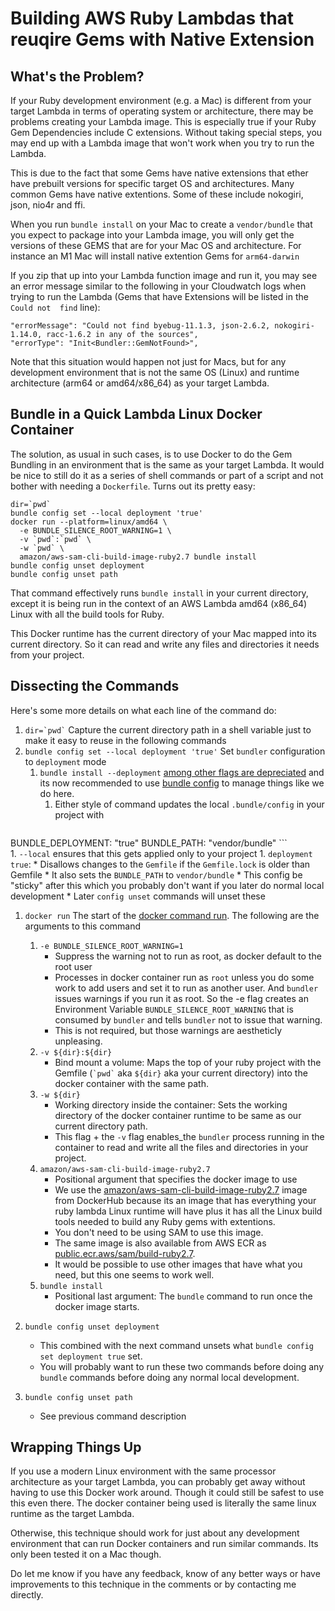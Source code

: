 # Building AWS Ruby Lambdas that reuqire Gems with Native Extension

## What's the Problem?

If your Ruby development environment (e.g. a Mac) is different from your target Lambda in terms of operating system or architecture, there may be problems creating your Lambda image. This is especially true if your Ruby Gem Dependencies include C extensions. Without taking special steps, you may end up with a Lambda image that won't work when you try to run the Lambda.

This is due to the fact that some Gems have native extensions that ether have prebuilt versions for specific target OS and architectures. Many common Gems have native extentions. Some of these include nokogiri, json,  nio4r and ffi.

When you run `bundle install` on your Mac to create a `vendor/bundle` that you expect to package into your Lambda image, you will only get the versions of these GEMS that are for your Mac OS and architecture. For instance an M1 Mac will install native extention Gems for `arm64-darwin` 

If you zip that up into your Lambda function image and run it, you may see an error message similar to the following in your Cloudwatch logs when trying to run the Lambda (Gems that have Extensions will be listed in the `Could not  find` line):
```
"errorMessage": "Could not find byebug-11.1.3, json-2.6.2, nokogiri-1.14.0, racc-1.6.2 in any of the sources",
"errorType": "Init<Bundler::GemNotFound>",
```

Note that this situation would happen not just for Macs, but for any development environment that is not the same OS (Linux) and runtime architecture (arm64 or amd64/x86_64) as your target Lambda.

## Bundle in a Quick Lambda Linux Docker Container 

The solution, as usual in such cases, is to use Docker to do the Gem Bundling in an environment that is the same as your target Lambda. It would be nice to still do it as a series of shell commands or part of a script and not bother with needing a `Dockerfile`. Turns out its pretty easy:

```
dir=`pwd`
bundle config set --local deployment 'true'
docker run --platform=linux/amd64 \
  -e BUNDLE_SILENCE_ROOT_WARNING=1 \
  -v `pwd`:`pwd` \
  -w `pwd` \ 
  amazon/aws-sam-cli-build-image-ruby2.7 bundle install
bundle config unset deployment
bundle config unset path
```

That command effectively runs `bundle install` in your current directory, except it is being run in the context of an AWS Lambda amd64 (x86_64) Linux with all the build tools for Ruby.

This Docker runtime has the current directory of your Mac mapped into its current directory. So it can read and write any files and directories it needs from your project.

## Dissecting the Commands

Here's some more details on what each line of the command do:

1. `` dir=`pwd` ``
    Capture the current directory path in a shell variable just to make it easy to reuse in the following commands
1. `bundle config set --local deployment 'true'`
    Set `bundler` configuration to `deployment` mode
    1. `bundle install --deployment` [among other flags are depreciated](https://bundler.io/v2.4/man/bundle-install.1.html#OPTIONS) and its now recommended to use [bundle config](https://bundler.io/v2.4/man/bundle-config.1.html) to manage things like we do here.
        1. Either style of command updates the local `.bundle/config` in your project with
            ```
BUNDLE_DEPLOYMENT: "true"
BUNDLE_PATH: "vendor/bundle"
            ```  
        1. `--local` ensures that this gets applied only to your project
        1. `deployment  true`:
            * Disallows changes to the `Gemfile` if the `Gemfile.lock` is older than Gemfile
            * It also sets the `BUNDLE_PATH` to `vendor/bundle`
            * This config be "sticky" after this which you probably don't want if you later do normal local development 
                * Later `config unset` commands will unset these
1. `docker run`
    The start of the [docker command run](https://docs.docker.com/engine/reference/commandline/run/). The following are the arguments to this command
    1. `-e BUNDLE_SILENCE_ROOT_WARNING=1`
        * Suppress the warning not to run as root, as docker default to the root user
        * Processes in docker container run as `root` unless you do some work to add users and set it to run as another user. And `bundler` issues warnings if you run it as root. So the -e flag creates an Environment Variable `BUNDLE_SILENCE_ROOT_WARNING` that is consumed by `bundler` and tells `bundler` not to issue that warning. 
        *  This is not required, but those warnings are aestheticly unpleasing. 
    1. `-v ${dir}:${dir}`
        * Bind mount a volume: Maps the top of your ruby project with the Gemfile (`` `pwd` `` aka `${dir}` aka your current directory) into the docker container with the same path.
    1. `-w ${dir}`
        * Working directory inside the container: Sets the working directory of the docker container runtime to be same as our current directory path. 
        * This flag + the `-v` flag enables_the `bundler` process running in the container to read and write all the files and directories in your project.
    1. `amazon/aws-sam-cli-build-image-ruby2.7` 
        * Positional argument that specifies the docker image to use
        * We use the [amazon/aws-sam-cli-build-image-ruby2.7](https://hub.docker.com/r/amazon/aws-sam-cli-build-image-ruby2.7) image from DockerHub because its an image that has everything your ruby lambda Linux runtime will have plus it has all the Linux build tools needed to build any Ruby gems with extentions. 
        * You don't need to be using SAM to use this image. 
        * The same image is also available from AWS ECR as [public.ecr.aws/sam/build-ruby2.7](https://gallery.ecr.aws/sam/build-ruby2.7). 
        * It would be possible to use other images that have what you need, but this one seems to work well.
    1. `bundle install`
        * Positional last argument: The `bundle` command to run once the docker image starts.
        
1. `bundle config unset deployment`
    * This combined with the next command unsets what `bundle config set deployment true` set.
    * You will probably want to run these two commands before doing any `bundle` commands before doing any normal local development.
1. `bundle config unset path`
    * See previous command description

## Wrapping Things Up

If you use a modern Linux environment with the same processor architecture as your target Lambda, you can probably get away without having to use this Docker work around. Though it could still be safest to use this even there. The docker container being used is literally the same linux runtime as the target Lambda.

Otherwise, this technique should work for just about any development environment that can run Docker containers and run similar commands. Its only been tested it on a Mac though.

Do let me know if you have any feedback,  know of any better ways or have improvements to this technique in the comments or by contacting me directly.


